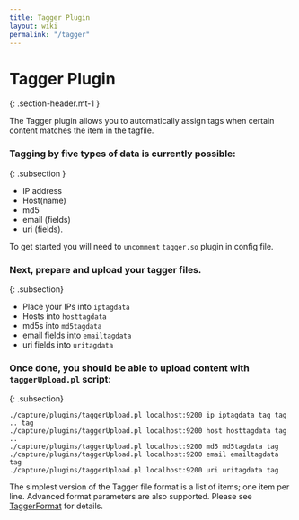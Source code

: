 ```yaml
---
title: Tagger Plugin
layout: wiki
permalink: "/tagger"
---
```


<div class="full-height-and-width-container with-footer p-3" markdown="1">

# Tagger Plugin
{: .section-header.mt-1 }

The Tagger plugin allows you to automatically assign tags when certain content matches the item in the tagfile.

### Tagging by five types of data is currently possible:
{: .subsection }

* IP address
* Host(name)
* md5
* email (fields)
* uri (fields).

To get started you will need to `uncomment` `tagger.so`  plugin in config file.

### Next, prepare and upload your tagger files.
{: .subsection}

* Place your IPs into `iptagdata`
* Hosts into `hosttagdata`
* md5s into `md5tagdata`
* email fields into `emailtagdata`
* uri fields into `uritagdata`

### Once done, you should be able to upload content with `taggerUpload.pl` script:
{: .subsection}

 ```
./capture/plugins/taggerUpload.pl localhost:9200 ip iptagdata tag tag .. tag
./capture/plugins/taggerUpload.pl localhost:9200 host hosttagdata tag ..
./capture/plugins/taggerUpload.pl localhost:9200 md5 md5tagdata tag
./capture/plugins/taggerUpload.pl localhost:9200 email emailtagdata tag
./capture/plugins/taggerUpload.pl localhost:9200 uri uritagdata tag
```


The simplest version of the Tagger file format is a list of items; one item per line. Advanced format parameters are also supported. Please see [TaggerFormat](taggerformat) for details.

</div>
